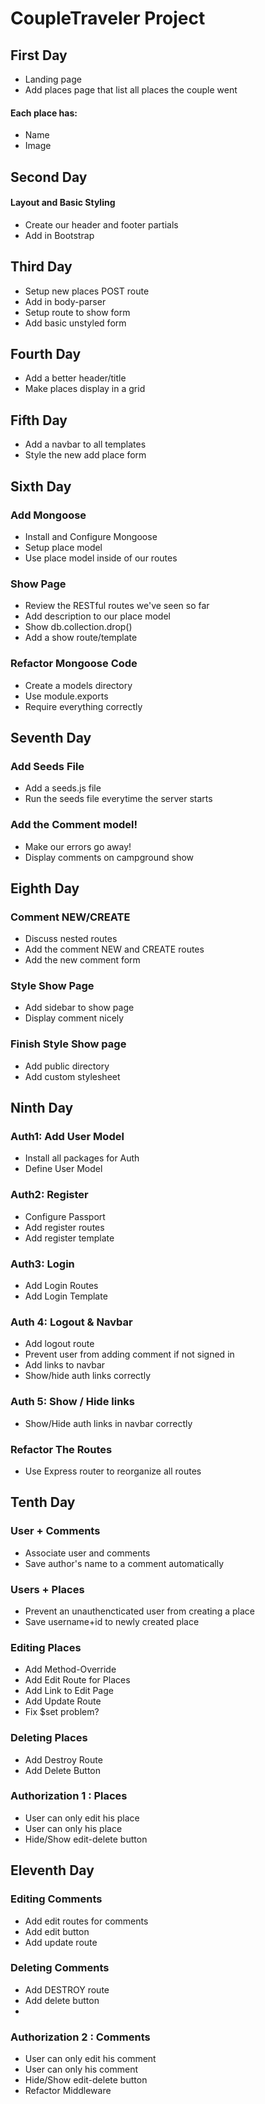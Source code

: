 # CoupleTraveler Project

## First Day

* Landing page
* Add places page that list all places the couple went


#### Each place has:

* Name
* Image
    
    
## Second Day

#### Layout and Basic Styling

* Create our header and footer partials
* Add in Bootstrap


## Third Day

* Setup new places POST route
* Add in body-parser
* Setup route to show form
* Add basic unstyled form


## Fourth Day

* Add a better header/title
* Make places display in a grid
 

## Fifth Day

* Add a navbar to all templates
* Style the new add place form
    
## Sixth Day

### Add Mongoose
* Install and Configure Mongoose
* Setup place model
* Use place model inside of our routes

### Show Page
* Review the RESTful routes we've seen so far
* Add description to our place model
* Show db.collection.drop()
* Add a show route/template

### Refactor Mongoose Code
* Create a models directory
* Use module.exports
* Require everything correctly

## Seventh Day

### Add Seeds File
* Add a seeds.js file
* Run the seeds file everytime the server starts

### Add the Comment model!
* Make our errors go away!
* Display comments on campground show 

## Eighth Day

### Comment NEW/CREATE
* Discuss nested routes
* Add the comment NEW and CREATE routes
* Add the new comment form

### Style Show Page
* Add sidebar to show page
* Display comment nicely

### Finish Style Show page
* Add public directory
* Add custom stylesheet


## Ninth Day

### Auth1: Add User Model
* Install all packages for Auth
* Define User Model

### Auth2: Register
* Configure Passport
* Add register routes
* Add register template

### Auth3: Login
* Add Login Routes
* Add Login Template

### Auth 4: Logout & Navbar
* Add logout route
* Prevent user from adding comment if not signed in
* Add links to navbar
* Show/hide auth links correctly

### Auth 5: Show / Hide links
* Show/Hide auth links in navbar correctly

### Refactor The Routes
* Use Express router to reorganize all routes

## Tenth Day

### User + Comments
* Associate user and comments
* Save author's name to a comment automatically


### Users + Places
* Prevent an unauthencticated user from creating a place
* Save username+id to newly created place

### Editing Places
* Add Method-Override
* Add Edit Route for Places
* Add Link to Edit Page
* Add Update Route
* Fix $set problem?

### Deleting Places
* Add Destroy Route
* Add Delete Button

### Authorization 1 : Places
* User can only edit his place
* User can only his place
* Hide/Show edit-delete button

## Eleventh Day

### Editing Comments
* Add edit routes for comments
* Add edit button 
* Add update route


### Deleting Comments
* Add DESTROY route
* Add delete button
* 

### Authorization 2 : Comments
* User can only edit his comment
* User can only his comment
* Hide/Show edit-delete button
* Refactor Middleware